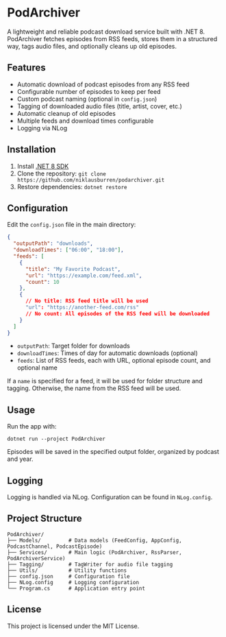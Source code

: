 ﻿# PodArchiver

A lightweight and reliable podcast download service built with .NET 8.  
PodArchiver fetches episodes from RSS feeds, stores them in a structured way, tags audio files, and optionally cleans up old episodes.

## Features

- Automatic download of podcast episodes from any RSS feed
- Configurable number of episodes to keep per feed
- Custom podcast naming (optional in `config.json`)
- Tagging of downloaded audio files (title, artist, cover, etc.)
- Automatic cleanup of old episodes
- Multiple feeds and download times configurable
- Logging via NLog

## Installation

1. Install [.NET 8 SDK](https://dotnet.microsoft.com/download)
2. Clone the repository: `git clone https://github.com/niklausburren/podarchiver.git`
3. Restore dependencies: `dotnet restore`

## Configuration

Edit the `config.json` file in the main directory:

```json
{
  "outputPath": "downloads",
  "downloadTimes": ["06:00", "18:00"],
  "feeds": [
	{
	  "title": "My Favorite Podcast",
	  "url": "https://example.com/feed.xml",
	  "count": 10
	},
	{
	  // No title: RSS feed title will be used
	  "url": "https://another-feed.com/rss"
	  // No count: All episodes of the RSS feed will be downloaded
	}
  ]
}
```

- `outputPath`: Target folder for downloads
- `downloadTimes`: Times of day for automatic downloads (optional)
- `feeds`: List of RSS feeds, each with URL, optional episode count, and optional name

If a `name` is specified for a feed, it will be used for folder structure and tagging. Otherwise, the name from the RSS feed will be used.

## Usage

Run the app with:

`dotnet run --project PodArchiver`

Episodes will be saved in the specified output folder, organized by podcast and year.

## Logging

Logging is handled via NLog. Configuration can be found in `NLog.config`.

## Project Structure

```
PodArchiver/
├── Models/         # Data models (FeedConfig, AppConfig, PodcastChannel, PodcastEpisode)
├── Services/       # Main logic (PodArchiver, RssParser, PodArchiverService)
├── Tagging/        # TagWriter for audio file tagging
├── Utils/          # Utility functions
├── config.json     # Configuration file
├── NLog.config     # Logging configuration
└── Program.cs      # Application entry point
```

## License

This project is licensed under the MIT License.